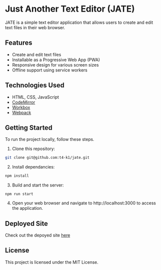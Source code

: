 # Just Another Text Editor (JATE)

JATE is a simple text editor application that allows users to create and edit text files in their web browser.

## Features

- Create and edit text files
- Installable as a Progressive Web App (PWA)
- Responsive design for various screen sizes
- Offline support using service workers

## Technologies Used

- HTML, CSS, JavaScript
- [CodeMirror](https://codemirror.net/)
- [Workbox](https://developers.google.com/web/tools/workbox)
- [Webpack](https://webpack.js.org)

## Getting Started

To run the project locally, follow these steps.

1. Clone this repository:

```bash
git clone git@github.com:t4-k1/jate.git
```

2. Install dependancies:

```bash
npm install
```

3. Build and start the server:

```npm
npm run start
```

4. Open your web browser and navigate to http://localhost:3000 to access the application.

## Deployed Site

Check out the depoyed site [here](LINK)

## License

This project is licensed under the MIT License.
